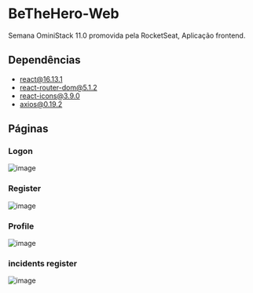 # BeTheHero-Web

Semana OminiStack 11.0 promovida pela RocketSeat, Aplicação frontend.

## Dependências

- react@16.13.1
- react-router-dom@5.1.2
- react-icons@3.9.0
- axios@0.19.2

## Páginas

### Logon

![image](https://user-images.githubusercontent.com/26757758/77582606-65dc4f00-6ebe-11ea-98eb-bedfc1ecc191.png)

### Register

![image](https://user-images.githubusercontent.com/26757758/77582690-83111d80-6ebe-11ea-9555-108a3dd741b2.png)

### Profile

![image](https://user-images.githubusercontent.com/26757758/77582476-36c5dd80-6ebe-11ea-8ae6-b19eddb22293.png)

### incidents register

![image](https://user-images.githubusercontent.com/26757758/77582752-a50aa000-6ebe-11ea-8974-589c71c4c0c4.png)
